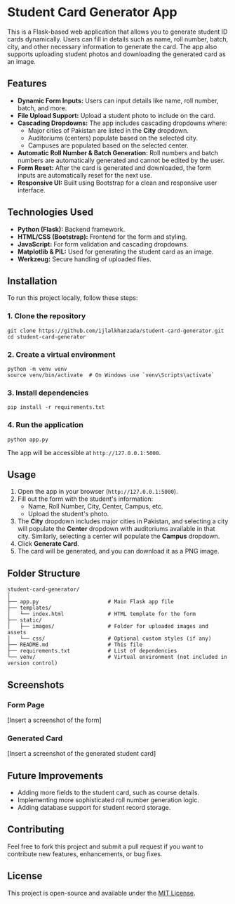 <!DOCTYPE html>
<html lang="en">
<head>
    <meta charset="UTF-8">
    <meta name="viewport" content="width=device-width, initial-scale=1.0">
</head>
<body>

<h1>Student Card Generator App</h1>

<p>This is a Flask-based web application that allows you to generate student ID cards dynamically. Users can fill in details such as name, roll number, batch, city, and other necessary information to generate the card. The app also supports uploading student photos and downloading the generated card as an image.</p>

<h2>Features</h2>
<ul>
    <li><strong>Dynamic Form Inputs:</strong> Users can input details like name, roll number, batch, and more.</li>
    <li><strong>File Upload Support:</strong> Upload a student photo to include on the card.</li>
    <li><strong>Cascading Dropdowns:</strong> The app includes cascading dropdowns where:
        <ul>
            <li>Major cities of Pakistan are listed in the <strong>City</strong> dropdown.</li>
            <li>Auditoriums (centers) populate based on the selected city.</li>
            <li>Campuses are populated based on the selected center.</li>
        </ul>
    </li>
    <li><strong>Automatic Roll Number &amp; Batch Generation:</strong> Roll numbers and batch numbers are automatically generated and cannot be edited by the user.</li>
    <li><strong>Form Reset:</strong> After the card is generated and downloaded, the form inputs are automatically reset for the next use.</li>
    <li><strong>Responsive UI:</strong> Built using Bootstrap for a clean and responsive user interface.</li>
</ul>

<h2>Technologies Used</h2>
<ul>
    <li><strong>Python (Flask):</strong> Backend framework.</li>
    <li><strong>HTML/CSS (Bootstrap):</strong> Frontend for the form and styling.</li>
    <li><strong>JavaScript:</strong> For form validation and cascading dropdowns.</li>
    <li><strong>Matplotlib &amp; PIL:</strong> Used for generating the student card as an image.</li>
    <li><strong>Werkzeug:</strong> Secure handling of uploaded files.</li>
</ul>

<h2>Installation</h2>

<p>To run this project locally, follow these steps:</p>

<h3>1. Clone the repository</h3>
<pre><code>git clone https://github.com/ijlalkhanzada/student-card-generator.git
cd student-card-generator
</code></pre>

<h3>2. Create a virtual environment</h3>
<pre><code>python -m venv venv
source venv/bin/activate  # On Windows use `venv\Scripts\activate`
</code></pre>

<h3>3. Install dependencies</h3>
<pre><code>pip install -r requirements.txt
</code></pre>

<h3>4. Run the application</h3>
<pre><code>python app.py
</code></pre>

<p>The app will be accessible at <code>http://127.0.0.1:5000</code>.</p>

<h2>Usage</h2>
<ol>
    <li>Open the app in your browser (<code>http://127.0.0.1:5000</code>).</li>
    <li>Fill out the form with the student's information:
        <ul>
            <li>Name, Roll Number, City, Center, Campus, etc.</li>
            <li>Upload the student's photo.</li>
        </ul>
    </li>
    <li>The <strong>City</strong> dropdown includes major cities in Pakistan, and selecting a city will populate the <strong>Center</strong> dropdown with auditoriums available in that city. Similarly, selecting a center will populate the <strong>Campus</strong> dropdown.</li>
    <li>Click <strong>Generate Card</strong>.</li>
    <li>The card will be generated, and you can download it as a PNG image.</li>
</ol>

<h2>Folder Structure</h2>

<pre><code>student-card-generator/
│
├── app.py                      # Main Flask app file
├── templates/
│   └── index.html              # HTML template for the form
├── static/
│   ├── images/                 # Folder for uploaded images and assets
│   └── css/                    # Optional custom styles (if any)
├── README.md                   # This file
├── requirements.txt            # List of dependencies
└── venv/                       # Virtual environment (not included in version control)
</code></pre>

<h2>Screenshots</h2>

<h3>Form Page</h3>
<p>[Insert a screenshot of the form]</p>

<h3>Generated Card</h3>
<p>[Insert a screenshot of the generated student card]</p>

<h2>Future Improvements</h2>
<ul>
    <li>Adding more fields to the student card, such as course details.</li>
    <li>Implementing more sophisticated roll number generation logic.</li>
    <li>Adding database support for student record storage.</li>
</ul>

<h2>Contributing</h2>
<p>Feel free to fork this project and submit a pull request if you want to contribute new features, enhancements, or bug fixes.</p>

<h2>License</h2>
<p>This project is open-source and available under the <a href="LICENSE">MIT License</a>.</p>

</body>
</html>
